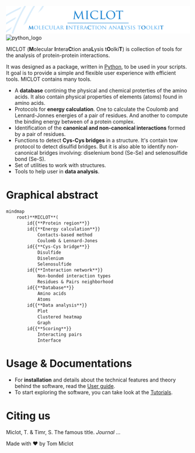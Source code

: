 <img src="__banner.png" alt="banner" class="center">
<img src="https://www.python.org/static/community_logos/python-powered-w.svg" alt="python_logo" width="80">


MICLOT (**M**olecular **I**ntera**C**tion ana**L**ysis t**O**olki**T**) is collection of tools for the analysis of protein-protein interactions.

It was designed as a package, written in [Python](https://www.python.org/), to be used in your scripts. It goal is to provide a simple and flexible user experience with efficient tools. 
MICLOT contains many tools.

- A **database** contining the physical and chemical proterties of the amino acids. It also contain physical properties of elements (atoms) found in amino acids.
- Protocols for **energy calculation**. One to calculate the Coulomb and Lennard-Jonnes energies of a pair of residues. And another to compute the binding energy between of a protein complex.
- Identification of the **canonical and non-canonical interactions** formed by a pair of residues.
- Functions to detect **Cys-Cys bridges** in a structure. It's contain tow protocol to detect disulfid bridges. But it is also able to identify non-canonical bridges involving: diselenium bond (Se-Se) and selenosulfide bond (Se-S).
- Set of utilities to work with structures.
- Tools to help user in **data analysis**.



# Graphical abstract

```mermaid
mindmap
    root)**MICLOT**(
        id{{**Protein region**}}
        id{{**Energy calculation**}}
            Contacts-based method
            Coulomb & Lennard-Jones
        id{{**Cys-Cys bridge**}}
            Disulfide
            Diselenium
            Selenosulfide
        id{{**Interaction network**}}
            Non-bonded interaction types
            Residues & Pairs neighborhood
        id{{**Database**}}
            Amino acids
            Atoms
        id{{**Data analysis**}}
            Plot
            Clustered heatmap
            Graph
        id{{**Scoring**}}
            Interacting pairs
            Interface
```




# Usage & Documentations
- For **installation** and details about the technical features and theory behind the software, read the [User guide](User_Guide/Manual.md).
- To start exploring the software, you can take look at the [Tutorials](Tutorial/Tutorials.md).



# Citing us
Miclot, T. & Timr, S. The famous title. *Journal* ... 

Made with :heart: by Tom Miclot
